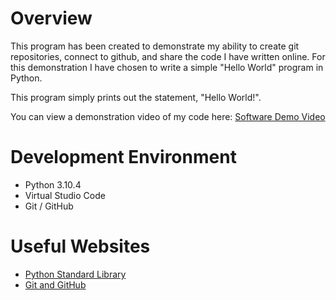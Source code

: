 # Overview

This program has been created to demonstrate my ability to create git repositories, connect to github, and share the code I have written online. For this demonstration I have chosen to write a simple "Hello World" program in Python.

This program simply prints out the statement, "Hello World!".

You can view a demonstration video of my code here: [Software Demo Video](http://youtube.link.goes.here)

# Development Environment

* Python 3.10.4
* Virtual Studio Code
* Git / GitHub

# Useful Websites

* [Python Standard Library](https://docs.python.org/3/library/)
* [Git and GitHub](https://docs.github.com/en/get-started/using-git/about-git)
